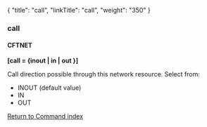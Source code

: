 {
    "title": "call",
    "linkTitle": "call",
    "weight": "350"
}<span id="call"></span>

### call

#### CFTNET

****[call = {<span class="underline">inout</span> &#124; in &#124; out }]****

Call direction possible through this network resource. Select from:

- INOUT
    (default value)
- IN
- OUT

[Return to Command index](../../)
